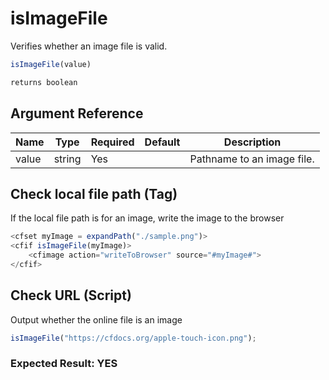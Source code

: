# isImageFile

Verifies whether an image file is valid.

```javascript
isImageFile(value)
```

```javascript
returns boolean
```

## Argument Reference

| Name | Type | Required | Default | Description |
| --- | --- | --- | --- | --- |
| value | string | Yes |  | Pathname to an image file. |

## Check local file path (Tag)

If the local file path is for an image, write the image to the browser

```javascript
<cfset myImage = expandPath("./sample.png")>
<cfif isImageFile(myImage)>
	<cfimage action="writeToBrowser" source="#myImage#">
</cfif>
```

## Check URL (Script)

Output whether the online file is an image

```javascript
isImageFile("https://cfdocs.org/apple-touch-icon.png");
```

### Expected Result: YES
